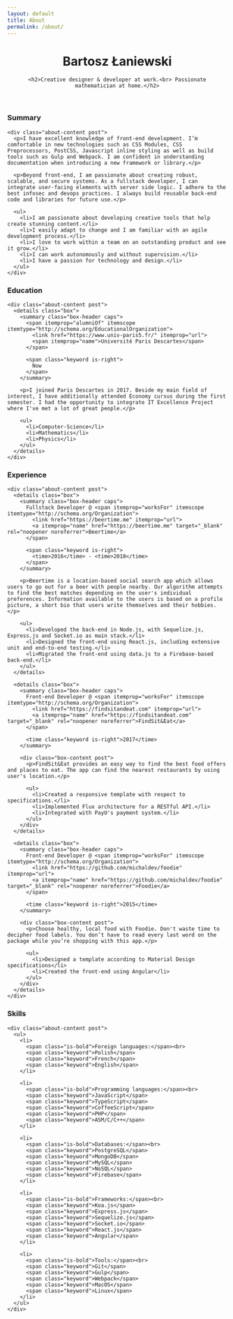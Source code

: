 ```yaml
---
layout: default
title: About
permalink: /about/
---
```


<main id="content" class="content about" itemscope itemtype="http://schema.org/Person">
  <header class="about-header">
    <h1 itemprop="name">Bartosz Łaniewski</h1>
    <link itemprop="sameAs" href="https://github.com/Bartozzz">
    <link itemprop="sameAs" href="https://dribbble.com/bartozzz">
    <link itemprop="sameAs" href="https://facebook.com/laniewski.bartozzz">
    <link itemprop="sameAs" href="https://youtube.com/channel/UCIC1vaSJwSJ2sqKWC3wTTmQ">

    <h2>Creative designer & developer at work.<br> Passionate mathematician at home.</h2>
  </header>

  <section class="about-section">
    <h3>Summary</h3>

    <div class="about-content post">
      <p>I have excellent knowledge of front-end development. I’m comfortable in new technologies such as CSS Modules, CSS Preprocessors, PostCSS, Javascript inline styling as well as build tools such as Gulp and Webpack. I am confident in understanding documentation when introducing a new framework or library.</p>

      <p>Beyond front-end, I am passionate about creating robust, scalable, and secure systems. As a fullstack developer, I can integrate user-facing elements with server side logic. I adhere to the best infosec and devops practices. I always build reusable back-end code and libraries for future use.</p>

      <ul>
        <li>I am passionate about developing creative tools that help create stunning content.</li>
        <li>I easily adapt to change and I am familiar with an agile development process.</li>
        <li>I love to work within a team on an outstanding product and see it grow.</li>
        <li>I can work autonomously and without supervision.</li>
        <li>I have a passion for technology and design.</li>
      </ul>
    </div>
  </section>

  <section class="about-section">
    <h3>Education</h3>

    <div class="about-content post">
      <details class="box">
        <summary class="box-header caps">
          <span itemprop="alumniOf" itemscope itemtype="http://schema.org/EducationalOrganization">
            <link href="https://www.univ-paris5.fr/" itemprop="url">
            <span itemprop="name">Université Paris Descartes</span>
          </span>

          <span class="keyword is-right">
            Now
          </span>
        </summary>

        <p>I joined Paris Descartes in 2017. Beside my main field of interest, I have additionally attended Economy cursus during the first semester. I had the opportunity to integrate IT Excellence Project where I've met a lot of great people.</p>

        <ul>
          <li>Computer-Science</li>
          <li>Mathematics</li>
          <li>Physics</li>
        </ul>
      </details>
    </div>
  </section>

  <section class="about-section">
    <h3>Experience</h3>

    <div class="about-content post">
      <details class="box">
        <summary class="box-header caps">
          Fullstack Developer @ <span itemprop="worksFor" itemscope itemtype="http://schema.org/Organization">
            <link href="https://beertime.me" itemprop="url">
            <a itemprop="name" href="https://beertime.me" target="_blank" rel="noopener noreferrer">Beertime</a>
          </span>

          <span class="keyword is-right">
            <time>2016</time> - <time>2018</time>
          </span>
        </summary>

        <p>Beertime is a location-based social search app which allows users to go out for a beer with people nearby. Our algorithm attempts to find the best matches depending on the user's individual preferences. Information available to the users is based on a profile picture, a short bio that users write themselves and their hobbies.</p>

        <ul>
          <li>Developed the back-end in Node.js, with Sequelize.js, Express.js and Socket.io as main stack.</li>
          <li>Designed the front-end using React.js, including extensive unit and end-to-end testing.</li>
          <li>Migrated the front-end using data.js to a Firebase-based back-end.</li>
        </ul>
      </details>

      <details class="box">
        <summary class="box-header caps">
          Front-end Developer @ <span itemprop="worksFor" itemscope itemtype="http://schema.org/Organization">
            <link href="https://findsitandeat.com" itemprop="url">
            <a itemprop="name" href="https://findsitandeat.com" target="_blank" rel="noopener noreferrer">FindSit&Eat</a>
          </span>

          <time class="keyword is-right">2017</time>
        </summary>

        <div class="box-content post">
          <p>FindSit&Eat provides an easy way to find the best food offers and places to eat. The app can find the nearest restaurants by using user's location.</p>

          <ul>
            <li>Created a responsive template with respect to specifications.</li>
            <li>Implemented Flux architecture for a RESTful API.</li>
            <li>Integrated with PayU's payment system.</li>
          </ul>
        </div>
      </details>

      <details class="box">
        <summary class="box-header caps">
          Front-end Developer @ <span itemprop="worksFor" itemscope itemtype="http://schema.org/Organization">
            <link href="https://github.com/michaldev/foodie" itemprop="url">
            <a itemprop="name" href="https://github.com/michaldev/foodie" target="_blank" rel="noopener noreferrer">Foodie</a>
          </span>

          <time class="keyword is-right">2015</time>
        </summary>

        <div class="box-content post">
          <p>Choose healthy, local food with Foodie. Don't waste time to decipher food labels. You don’t have to read every last word on the package while you’re shopping with this app.</p>

          <ul>
            <li>Designed a template according to Material Design specifications</li>
            <li>Created the front-end using Angular</li>
          </ul>
        </div>
      </details>
    </div>
  </section>

  <section class="about-section">
    <h3>Skills</h3>

    <div class="about-content post">
      <ul>
        <li>
          <span class="is-bold">Foreign languages:</span><br>
          <span class="keyword">Polish</span>
          <span class="keyword">French</span>
          <span class="keyword">English</span>
        </li>

        <li>
          <span class="is-bold">Programming languages:</span><br>
          <span class="keyword">JavaScript</span>
          <span class="keyword">TypeScript</span>
          <span class="keyword">CoffeeScript</span>
          <span class="keyword">PHP</span>
          <span class="keyword">ASM/C/C++</span>
        </li>

        <li>
          <span class="is-bold">Databases:</span><br>
          <span class="keyword">PostgreSQL</span>
          <span class="keyword">MongoDB</span>
          <span class="keyword">MySQL</span>
          <span class="keyword">NoSQL</span>
          <span class="keyword">Firebase</span>
        </li>

        <li>
          <span class="is-bold">Frameworks:</span><br>
          <span class="keyword">Koa.js</span>
          <span class="keyword">Express.js</span>
          <span class="keyword">Sequelize.js</span>
          <span class="keyword">Socket.io</span>
          <span class="keyword">React.js</span>
          <span class="keyword">Angular</span>
        </li>

        <li>
          <span class="is-bold">Tools:</span><br>
          <span class="keyword">Git</span>
          <span class="keyword">Gulp</span>
          <span class="keyword">Webpack</span>
          <span class="keyword">MacOS</span>
          <span class="keyword">Linux</span>
        </li>
      </ul>
    </div>
  </section>
</main>

<script>
  // https://www.tjvantoll.com/2012/06/15/detecting-print-requests-with-javascript/
  (function() {
    var beforePrint = function() {
      document.querySelectorAll("details").forEach(function (detail) {
        detail.open = true;
      });
    };

    if (window.matchMedia) {
      window.matchMedia("print").addListener(function (list) {
        if (list.matches) {
          beforePrint();
        }
      });
    }

    window.onbeforeprint = beforePrint;
  }());
</script>
